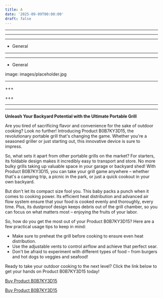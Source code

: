 ```yaml
---
title: A
date: '2025-09-09T00:00:00'
draft: false
---
```


---



---

---




- General
---

---

- General

image: images/placeholder.jpg

---

+++






+++





---



---
**Unleash Your Backyard Potential with the Ultimate Portable Grill**

Are you tired of sacrificing flavor and convenience for the sake of outdoor cooking? Look no further! Introducing Product B0B7KY3D15, the revolutionary portable grill that's changing the game. Whether you're a seasoned griller or just starting out, this innovative device is sure to impress.

So, what sets it apart from other portable grills on the market? For starters, its foldable design makes it incredibly easy to transport and store. No more bulky grills taking up valuable space in your garage or backyard shed! With Product B0B7KY3D15, you can take your grill game anywhere – whether that's a camping trip, a picnic in the park, or just a quick cookout in your own backyard.

But don't let its compact size fool you. This baby packs a punch when it comes to cooking power. Its efficient heat distribution and advanced air flow system ensure that your food is cooked evenly and thoroughly, every time. Plus, its dustproof design keeps debris out of the grill chamber, so you can focus on what matters most – enjoying the fruits of your labor.

So, how do you get the most out of your Product B0B7KY3D15? Here are a few practical usage tips to keep in mind:

* Make sure to preheat the grill before cooking to ensure even heat distribution.
* Use the adjustable vents to control airflow and achieve that perfect sear.
* Don't be afraid to experiment with different types of food – from burgers and hot dogs to veggies and seafood!

Ready to take your outdoor cooking to the next level? Click the link below to get your hands on Product B0B7KY3D15 today!

[Buy Product B0B7KY3D15](https://www.amazon.com/Portable-Foldable-Efficiency-Dustproof-Backyard/dp/B0B7KY3D15/)

[Buy Product B0B7KY3D15](https://www.amazon.com/Portable-Foldable-Efficiency-Dustproof-Backyard/dp/B0B7KY3D15/)